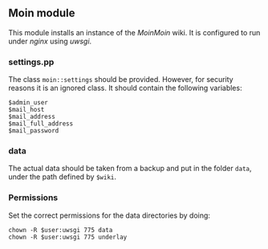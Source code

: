 ## Moin module

This module installs an instance of the _MoinMoin_ wiki. It is
configured to run under _nginx_ using _uwsgi_.

### settings.pp

The class `moin::settings` should be provided. However, for security
reasons it is an ignored class. It should contain the following
variables:

    $admin_user
    $mail_host
    $mail_address
    $mail_full_address
    $mail_password
    
### data

The actual data should be taken from a backup and put in the folder
`data`, under the path defined by `$wiki`.

### Permissions

Set the correct permissions for the data directories by doing:

    chown -R $user:uwsgi 775 data
    chown -R $user:uwsgi 775 underlay

